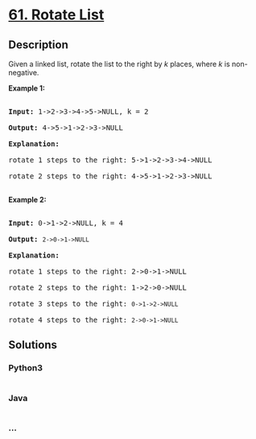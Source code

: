 # [61. Rotate List](https://leetcode.com/problems/rotate-list)

## Description
<p>Given a linked&nbsp;list, rotate the list to the right by <em>k</em> places, where <em>k</em> is non-negative.</p>



<p><strong>Example 1:</strong></p>



<pre>

<strong>Input:</strong> 1-&gt;2-&gt;3-&gt;4-&gt;5-&gt;NULL, k = 2

<strong>Output:</strong> 4-&gt;5-&gt;1-&gt;2-&gt;3-&gt;NULL

<strong>Explanation:</strong>

rotate 1 steps to the right: 5-&gt;1-&gt;2-&gt;3-&gt;4-&gt;NULL

rotate 2 steps to the right: 4-&gt;5-&gt;1-&gt;2-&gt;3-&gt;NULL

</pre>



<p><strong>Example 2:</strong></p>



<pre>

<strong>Input:</strong> 0-&gt;1-&gt;2-&gt;NULL, k = 4

<strong>Output:</strong> <code>2-&gt;0-&gt;1-&gt;NULL</code>

<strong>Explanation:</strong>

rotate 1 steps to the right: 2-&gt;0-&gt;1-&gt;NULL

rotate 2 steps to the right: 1-&gt;2-&gt;0-&gt;NULL

rotate 3 steps to the right:&nbsp;<code>0-&gt;1-&gt;2-&gt;NULL</code>

rotate 4 steps to the right:&nbsp;<code>2-&gt;0-&gt;1-&gt;NULL</code></pre>




## Solutions


<!-- tabs:start -->

### **Python3**

```python

```

### **Java**

```java

```

### **...**
```

```

<!-- tabs:end -->